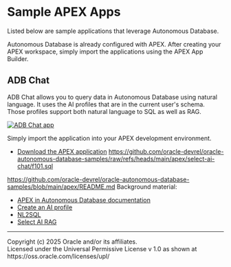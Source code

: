 # Sample APEX Apps
Listed below are sample applications that leverage Autonomous Database.

Autonomous Database is already configured with APEX. After creating your APEX workspace, simply import the applications using the APEX App Builder.

## ADB Chat
ADB Chat allows you to query data in Autonomous Database using natural language. It uses the AI profiles that are in the current user's schema. Those profiles support both natural language to SQL as well as RAG.

[![ADB Chat app](https://img.youtube.com/vi/kW33NzTC5jQ/0.jpg)](https://www.youtube.com/watch?v=kW33NzTC5jQ)

Simply import the application into your APEX development environment.

* [Download the APEX application](../../raw/refs/heads/main/apex/select-ai-chat/f101.sql)
https://github.com/oracle-devrel/oracle-autonomous-database-samples/raw/refs/heads/main/apex/select-ai-chat/f101.sql

https://github.com/oracle-devrel/oracle-autonomous-database-samples/blob/main/apex/README.md
Background material:
* [APEX in Autonomous Database documentation](https://docs.oracle.com/en/cloud/paas/autonomous-database/serverless/adbsb/application-express-autonomous-database.html)
* [Create an AI profile](../sql/select-ai-create-profile.sql)
* [NL2SQL](../sql/select-ai-nl2sql.sql)
* [Select AI RAG](../sql/select-ai-rag.sql)



<hr>
Copyright (c) 2025 Oracle and/or its affiliates.<br>
Licensed under the Universal Permissive License v 1.0 as shown at https://oss.oracle.com/licenses/upl/
